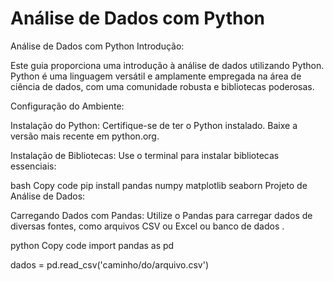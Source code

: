 # Análise de Dados com Python

Análise de Dados com Python
Introdução:

Este guia proporciona uma introdução à análise de dados utilizando Python. Python é uma linguagem versátil e amplamente empregada na área de ciência de dados, com uma comunidade robusta e bibliotecas poderosas.

Configuração do Ambiente:

Instalação do Python:
Certifique-se de ter o Python instalado. Baixe a versão mais recente em python.org.

Instalação de Bibliotecas:
Use o terminal para instalar bibliotecas essenciais:

bash
Copy code
pip install pandas numpy matplotlib seaborn
Projeto de Análise de Dados:

Carregando Dados com Pandas:
Utilize o Pandas para carregar dados de diversas fontes, como arquivos CSV ou Excel ou banco de dados .

python
Copy code
import pandas as pd

dados = pd.read_csv('caminho/do/arquivo.csv')


